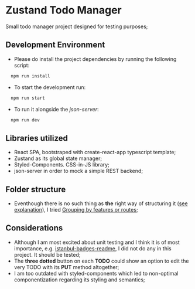 # Zustand Todo Manager

Small todo manager project designed for testing purposes;

## Development Environment

- Please do install the project dependencies by running the following script:

```bash
  npm run install
```

- To start the development run:

```bash
  npm run start
```

- To run it alongside the _json-server_:

```bash
  npm run dev
```

## Libraries utilized

- React SPA, bootstraped with create-react-app typescript template;
- Zustand as its global state manager;
- Styled-Components. CSS-in-JS library;
- json-server in order to mock a simple REST backend;

## Folder structure

- Eventhough there is no such thing as __the__ right way of structuring it ([see explanation](https://react-file-structure.surge.sh/)), I tried [Grouping by features or routes](https://reactjs.org/docs/faq-structure.html#grouping-by-features-or-routes);

## Considerations

- Although I am most excited about unit testing and I think it is of most importance, e.g. [istanbul-badges-readme](https://github.com/olavoparno/istanbul-badges-readme), I did not do any in this project. It should be tested;
- The __three dotted__ button on each __TODO__ could show an option to edit the very TODO with its __PUT__ method altogether;
- I am too outdated with styled-components which led to non-optimal componentization regarding its styling and semantics;

## 